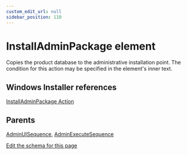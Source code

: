 ```yaml
---
custom_edit_url: null
sidebar_position: 110
---
```

# InstallAdminPackage element
Copies the product database to the administrative installation point. The condition for this action may be specified in the element's inner text.

## Windows Installer references
[InstallAdminPackage Action](https://docs.microsoft.com/en-us/windows/win32/msi/installadminpackage-action)

## Parents
[AdminUISequence](adminuisequence.md), [AdminExecuteSequence](adminexecutesequence.md)

[Edit the schema for this page](https://github.com/wixtoolset/web/blob/master/src/xsd4/wix.xsd)